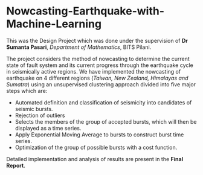 # Nowcasting-Earthquake-with-Machine-Learning

This was the Design Project which was done under the supervision of **Dr Sumanta Pasari**, *Department of Mathematics*, BITS Pilani.

The project considers the method of nowcasting to determine the current state of fault system and its current progress through the earthquake cycle in seismically active regions. We have implemented the nowcasting of earthquake on 4 different regions (*Taiwan, New Zealand, Himalayas and Sumatra*) using an unsupervised clustering approach divided into five major steps which are:
- Automated definition and classification of seismicity into candidates of seismic bursts.
- Rejection of outliers
- Selects the members of the group of accepted bursts, which will then be displayed as a time series.
- Apply Exponential Moving Average to bursts to construct burst time series.
- Optimization of the group of possible bursts with a cost function.

Detailed implementation and analysis of results are present in the **Final Report**. 

